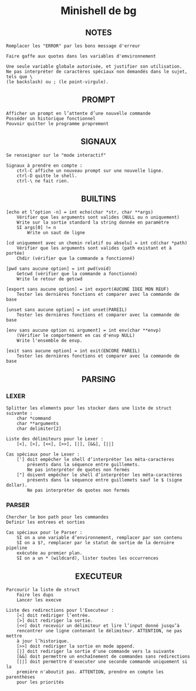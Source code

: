 <h1 align="center">Minishell de bg</h1>

<h2 align="center">NOTES</h2>

	Remplacer les "ERROR" par les bons message d'erreur
	
	Faire gaffe aux quotes dans les variables d'emvironnement

	Une seule variable globale autorisée, et justifier son utilisation.
	Ne pas interpréter de caractères spéciaux non demandés dans le sujet, tels que \
	(le backslash) ou ; (le point-virgule).

<h2 align="center">PROMPT</h2>
	
	Afficher un prompt en l’attente d’une nouvelle commande
	Posséder un historique fonctionnel
	Pouvoir quitter le programme proprement


<h2 align="center">SIGNAUX</h2>
	
	Se renseigner sur le "mode interactif"

	Signaux à prendre en compte :
		ctrl-C affiche un nouveau prompt sur une nouvelle ligne.
		ctrl-D quitte le shell.
		ctrl-\ ne fait rien.



<h2 align="center">BUILTINS</h2>

	[echo et l’option -n] = int echo(char *str, char **args)
		Vérifier que les arguments sont valides (NULL ou n uniquement)
		Write sur la sortie standard la string donnée en paramètre
		SI args[0] != n
			Write un saut de ligne

	[cd uniquement avec un chemin relatif ou absolu] = int cd(char *path)
		Vérifier que les arguments sont valides (path existant et à portée)
		Chdir (vérifier que la commande a fonctionné)

	[pwd sans aucune option] = int pwd(void)
		Getcwd (vérifier que la commande a fonctionné)
		Write le retour de getcwd

	[export sans aucune option] = int export(AUCUNE IDEE MON REUF)
		Tester les dernières fonctions et comparer avec la commande de base

	[unset sans aucune option] = int unset(PAREIL)
		Tester les dernières fonctions et comparer avec la commande de base

	[env sans aucune option ni argument] = int env(char **envp)
		(Vérifier le comportement en cas d'envp NULL)
		Write l'ensemble de envp.

	[exit sans aucune option] = int exit(ENCORE PAREIL)
		Tester les dernières fonctions et comparer avec la commande de base



<h2 align="center">PARSING</h2>
<h3>LEXER</h3>

	Splitter les elements pour les stocker dans une liste de struct suivante :
		char *command
		char **arguments
		char delimiter[2]

	Liste des délimiteurs pour le Lexer :
		[<], [>], [<<], [>>], [|], [&&], [||]

	Cas spéciaux pour le Lexer :
		['] doit empêcher le shell d’interpréter les méta-caractères
			présents dans la séquence entre guillemets.
			Ne pas interpréter de quotes non fermés 
		["] doivent empêcher le shell d’interpréter les méta-caractères
			présents dans la séquence entre guillemets sauf le $ (signe dollar).
			Ne pas interpréter de quotes non fermés

<h3>PARSER</h3>

	Chercher le bon path pour les commandes
	Definir les entrees et sorties

	Cas spéciaux pour le Parser :
		SI on a une variable d’environnement, remplacer par son contenu
		SI on a $?, remplacer par le statut de sortie de la dernière pipeline
		exécutée au premier plan.
		SI on a un * (wildcard), lister toutes les occurrences



<h2 align="center">EXECUTEUR</h2>

	Parcourir la liste de struct
		Faire les dups
		Lancer les execve

	Liste des redirections pour l'Executeur :
		[<] doit rediriger l’entrée.
		[>] doit rediriger la sortie.
		[<<] doit recevoir un délimiteur et lire l’input donné jusqu’à
		rencontrer une ligne contenant le délimiteur. ATTENTION, ne pas mettre
		à jour l’historique.
		[>>] doit rediriger la sortie en mode append.
		[|] doit rediriger la sortie d'une commande vers la suivante
		[&&] doit permettre un enchaînement de commandes sans redirections
		[||] doit permettre d'executer une seconde commande uniquement si la
		première n'aboutit pas. ATTENTION, prendre en compte les parenthèses
		pour les priorités
